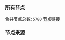 ### 所有节点
合并节点总数: `5780`
[节点链接](https://github.com/rzhy1/33/raw/master/sub/sub_merge_base64.txt)

### 节点来源
